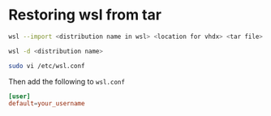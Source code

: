 # Restoring wsl from tar

```bash
wsl --import <distribution name in wsl> <location for vhdx> <tar file>

wsl -d <distribution name>

sudo vi /etc/wsl.conf
```

Then add the following to `wsl.conf`

```toml
[user]
default=your_username
```

